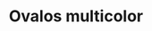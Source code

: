 ---
title: Ovalos multicolor
date: 
draft: false

# descripcion
description : Pulsera de plata 925 y nácar

materials: Plata 925

color: Nácar multicolor

dimensions: 18,5cm largo

code: 03-24-0609

type: "Pulseras"

categories: []

# Images
# first image will be shown in the product page
images:
  # - image: "images/path_to_image"
  # La ubicacion de las imagenes es imagenes/Pulseras/Pulseras.Nácar/03-24-0609-ovalos-multicolor
  - image: "./images/pulseras/nácar/03-24-0609.JPG"
---